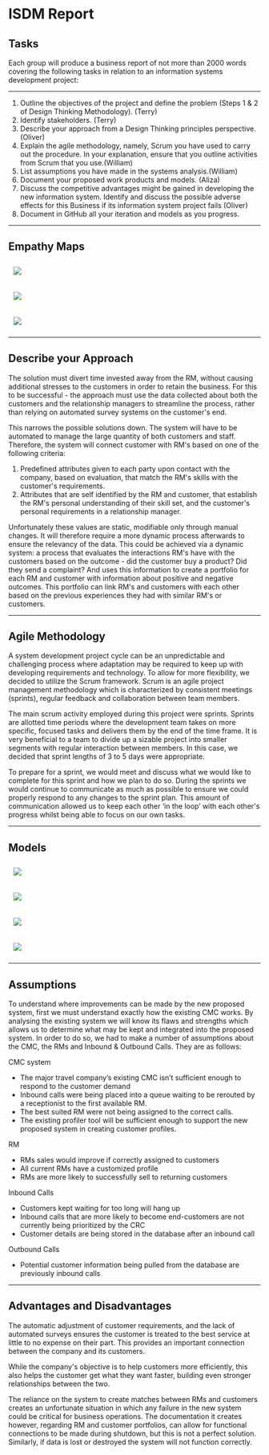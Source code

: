 ﻿# ISDM Report

## Tasks

Each group will produce a business report of not more than 2000 words covering the following tasks in relation to an information systems development project:

---

1. Outline the objectives of the project and define the problem (Steps 1 & 2 of Design Thinking Methodology). (Terry)
2. Identify stakeholders. (Terry)
3. Describe your approach from a Design Thinking principles perspective.(Oliver)
4. Explain the agile methodology, namely, Scrum you have used to carry out the procedure. In your explanation, ensure that you outline activities from Scrum that you use.(William)
5. List assumptions you have made in the systems analysis.(William)
6. Document your proposed work products and models. (Aliza)
7. Discuss the competitive advantages might be gained in developing the new information system. Identify and discuss the possible adverse effects for this Business if its information system project fails (Oliver)
8. Document in GitHub all your iteration and models as you progress.

---

## Empathy Maps

<img src="Empathy map CEO.png"
style="float: none; margin-left: 10px; margin-right: 10px; margin-top: 10px; margin-bottom: 10px;"/>

<img src="Empathy map customer.png"
style="float: none; margin-left: 10px; margin-right: 10px; margin-top: 10px; margin-bottom: 10px;"/>

<img src="Empathy map RM.png"
style="float: none; margin-left: 10px; margin-right: 10px; margin-top: 10px; margin-bottom: 10px;"/>

---

## Describe your Approach

The solution must divert time invested away from the RM, without causing additional stresses to the customers in order to retain the business. For this to be successful - the approach must use the data collected about both the customers and the relationship managers to streamline the process, rather than relying on automated survey systems on the customer's end.

This narrows the possible solutions down. The system will have to be automated to manage the large quantity of both customers and staff. Therefore, the system will connect customer with RM's based on one of the following criteria:

1. Predefined attributes given to each party upon contact with the company, based on evaluation, that match the RM's skills with the customer's requirements.
2. Attributes that are self identified by the RM and customer, that establish the RM's personal understanding of their skill set, and the customer's personal requirements in a relationship manager.

Unfortunately these values are static, modifiable only through manual changes. It will therefore require a more dynamic process afterwards to ensure the relevancy of the data. This could be achieved via a dynamic system: a process that evaluates the interactions RM's have with the customers based on the outcome - did the customer buy a product? Did they send a complaint? And uses this information to create a portfolio for each RM and customer with information about positive and negative outcomes. This portfolio can link RM's and customers with each other based on the previous experiences they had with similar RM's or customers.

---

## Agile Methodology

A system development project cycle can be an unpredictable and challenging process where adaptation may be required to keep up with developing requirements and technology. To allow for more flexibility, we decided to utilize the Scrum framework. Scrum is an agile project management methodology which is characterized by consistent meetings (sprints), regular feedback and collaboration between team members.

The main scrum activity employed during this project were sprints. Sprints are allotted time periods where the development team takes on more specific, focused tasks and delivers them by the end of the time frame. It is very beneficial to a team to divide up a sizable project into smaller segments with regular interaction between members. In this case, we decided that sprint lengths of 3 to 5 days were appropriate.

To prepare for a sprint, we would meet and discuss what we would like to complete for this sprint and how we plan to do so. During the sprints we would continue to communicate as much as possible to ensure we could properly respond to any changes to the sprint plan. This amount of communication allowed us to keep each other ‘in the loop’ with each other's progress whilst being able to focus on our own tasks.

---

## Models

<img src="Screen Shot 2020-05-22 at 3.05.36 pm.png"
style="float: none; margin-left: 10px; margin-right: 10px; margin-top: 10px; margin-bottom: 10px;"/>

<img src="Screen Shot 2020-05-22 at 12.28.12 pm.png"
style="float: none; margin-left: 10px; margin-right: 10px; margin-top: 10px; margin-bottom: 10px;"/>

<img src="Screen Shot 2020-05-26 at 9.12.53 pm.png"
style="float: none; margin-left: 10px; margin-right: 10px; margin-top: 10px; margin-bottom: 10px;"/>

<img src="Screen Shot 2020-05-28 at 4.18.12 pm.png"
style="float: none; margin-left: 10px; margin-right: 10px; margin-top: 10px; margin-bottom: 10px;"/>

---

## Assumptions

To understand where improvements can be made by the new proposed system, first we must understand exactly how the existing CMC works. By analysing the existing system we will know its flaws and strengths which allows us to determine what may be kept and integrated into the proposed system. In order to do so, we had to make a number of assumptions about the CMC, the RMs and Inbound & Outbound Calls. They are as follows:

CMC system

- The major travel company’s existing CMC isn’t sufficient enough to respond to the customer demand
- Inbound calls were being placed into a queue waiting to be rerouted by a receptionist to the first available RM.
- The best suited RM were not being assigned to the correct calls.
- The existing profiler tool will be sufficient enough to support the new proposed system in creating customer profiles.

RM

- RMs sales would improve if correctly assigned to customers
- All current RMs have a customized profile
- RMs are more likely to successfully sell to returning customers

Inbound Calls

- Customers kept waiting for too long will hang up
- Inbound calls that are more likely to become end-customers are not currently being prioritized by the CRC
- Customer details are being stored in the database after an inbound call
  
Outbound Calls

- Potential customer information being pulled from the database are previously inbound calls

---

## Advantages and Disadvantages

The automatic adjustment of customer requirements, and the lack of automated surveys ensures the customer is treated to the best service at little to no expense on their part. This provides an important connection between the company and its customers.

While the company's objective is to help customers more efficiently, this also helps the customer get what they want faster, building even stronger relationships between the two.

The reliance on the system to create matches between RMs and customers creates an unfortunate situation in which any failure in the new system could be critical for business operations. The documentation it creates however, regarding RM and customer portfolios, can allow for functional connections to be made during shutdown, but this is not a perfect solution. Similarly, if data is lost or destroyed the system will not function correctly.
